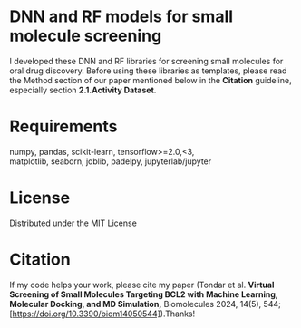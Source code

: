 # DNN and RF models for small molecule screening 
I developed these DNN and RF libraries for screening small molecules for oral drug discovery. 
Before using these libraries as templates, please read the Method section of our paper mentioned below in the **Citation** guideline, especially section **2.1.Activity Dataset**. 

# Requirements
numpy,
pandas,
scikit-learn,
tensorflow>=2.0,<3,        
matplotlib,
seaborn,
joblib,
padelpy,
jupyterlab/jupyter

# License
Distributed under the MIT License 

# Citation
If my code helps your work, please cite my paper (Tondar et al. **Virtual Screening of Small Molecules Targeting BCL2 with Machine Learning, Molecular Docking, and MD Simulation,** Biomolecules 2024, 14(5), 544; [https://doi.org/10.3390/biom14050544]).Thanks!
